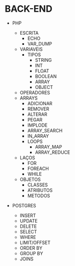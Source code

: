 # BACK-END
- PHP
    - ESCRITA
        - ECHO
        - VAR_DUMP
    - VARIAVEIS
        - TIPOS
            - STRING
            - INT
            - FLOAT
            - BOOLEAN
            - ARRAY
            - OBJECT
    - OPERADORES
    - ARRAYS
        - ADICIONAR
        - REMOVER
        - ALTERAR
        - PEGAR
        - IMPLODE
        - ARRAY_SEARCH
        - IN_ARRAY
        - LOOPS
            - ARRAY_MAP
            - ARRAY_REDUCE
    - LAÇOS
        - FOR
        - FOREACH
        - WHILE
    - OBJETOS
        - CLASSES
        - ATRIBUTOS
        - METODOS

- POSTGRES
    - INSERT
    - UPDATE
    - DELETE
    - SELECT
    - WHERE
    - LIMIT/OFFSET
    - ORDER BY
    - GROUP BY
    - JOINS